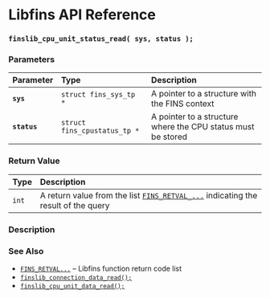 # Libfins API Reference

### `finslib_cpu_unit_status_read( sys, status );`

### Parameters

| Parameter | Type | Description |
| :--- | :--- | :--- |
|**`sys`**|`struct fins_sys_tp *`|A pointer to a structure with the FINS context|
|**`status`**|`struct fins_cpustatus_tp *`|A pointer to a structure where the CPU status must be stored|

### Return Value

| Type | Description |
| :--- | :--- |
|`int`|A return value from the list [`FINS_RETVAL_...`](fins_retval.md) indicating the result of the query|

### Description

### See Also

* [`FINS_RETVAL...`](fins_retval.md) &ndash; Libfins function return code list
* [`finslib_connection_data_read();`](finslib_connection_data_read.md)
* [`finslib_cpu_unit_data_read();`](finslib_cpu_unit_data_read.md)

